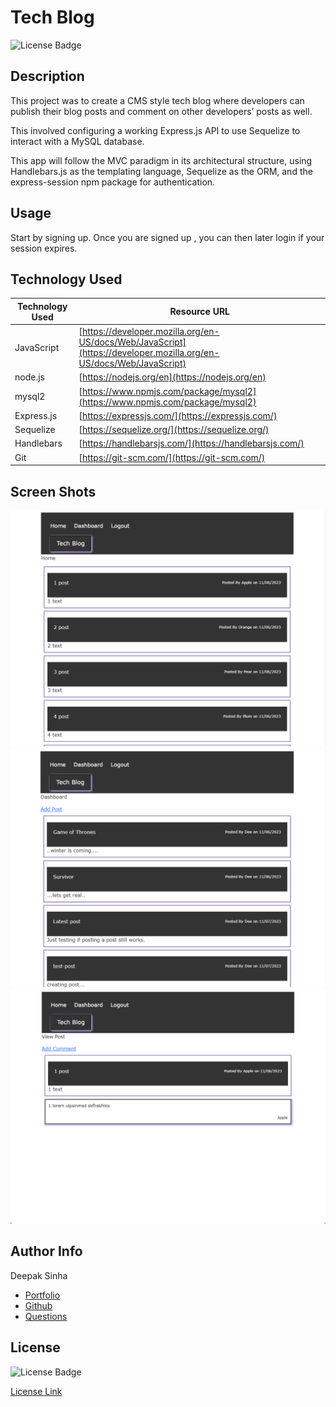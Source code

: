 # Tech Blog
![License Badge](https://img.shields.io/badge/License-MIT-yellow.svg)  


## Description 

This project was to create a CMS style tech blog where developers can publish their blog posts and comment on other developers’ posts as well. 

This involved configuring a working Express.js API to use Sequelize to interact with a MySQL database.

This app will follow the MVC paradigm in its architectural structure, using Handlebars.js as the templating language, Sequelize as the ORM, and the express-session npm package for authentication.

## Usage
Start by signing up. Once you are signed up , you can then later login if your session expires.


## Technology Used 

| Technology Used         | Resource URL           | 
| ------------- |-------------| 
| JavaScript    | [https://developer.mozilla.org/en-US/docs/Web/JavaScript](https://developer.mozilla.org/en-US/docs/Web/JavaScript) | 
| node.js    | [https://nodejs.org/en](https://nodejs.org/en) | 
| mysql2    | [https://www.npmjs.com/package/mysql2](https://www.npmjs.com/package/mysql2) | 
| Express.js    | [https://expressjs.com/](https://expressjs.com/) | 
| Sequelize    | [https://sequelize.org/](https://sequelize.org/) | 
| Handlebars    | [https://handlebarsjs.com/](https://handlebarsjs.com/) | 
| Git | [https://git-scm.com/](https://git-scm.com/)     |   
 

## Screen Shots
![Screen shots](./assets/images/Screenshot%202023-11-07%20224814.png)
![Screen shots](./assets/images/Screenshot%202023-11-07%20224832.png)
![Screen shots](./assets/images/Screenshot%202023-11-07%20224847.png)

## Author Info

Deepak Sinha
* [Portfolio](https://dee-here.github.io/portfolio/)
* [Github](https://github.com/dee-here)
* [Questions ](mailto:deepakdilse@gmail.com)

## License
![License Badge](https://img.shields.io/badge/License-MIT-yellow.svg)  

[License Link](https://choosealicense.com/licenses/mit/)  
